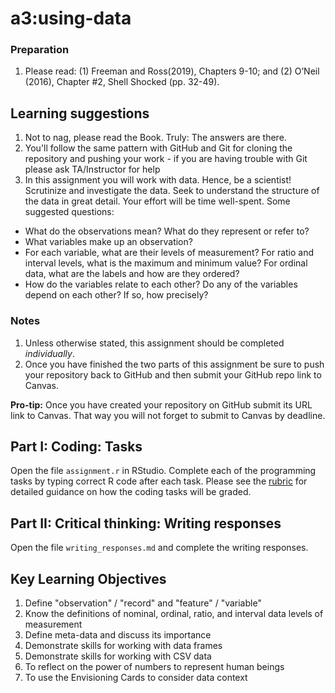 # a3:using-data
### Preparation
1. Please read: (1) Freeman and Ross(2019), Chapters 9-10; and (2) O’Neil (2016), Chapter #2, Shell Shocked (pp. 32-49).

## Learning suggestions
1. Not to nag, please read the Book. Truly: The answers are there.
1. You'll follow the same pattern with GitHub and Git for cloning the repository and pushing your work - if you are having trouble with Git please ask TA/Instructor for help
1. In this assignment you will work with data. Hence, be a scientist! Scrutinize and investigate the data. Seek to understand the structure of the data in great detail. Your effort will be time well-spent.  Some suggested questions:
  * What do the observations mean? What do they represent or refer to?
  * What variables make up an observation?
  * For each variable, what are their levels of measurement? For ratio and interval levels, what is the maximum and minimum value? For ordinal data, what are the labels and how are they ordered?  
  * How do the variables relate to each other? Do any of the variables depend on each other? If so, how precisely?

### Notes
1. Unless otherwise stated, this assignment should be completed _individually_.
2. Once you have finished the two parts of this assignment be sure to push your repository back to GitHub and then submit your GitHub repo link to Canvas.

**Pro-tip:** Once you have created your repository on GitHub submit its URL link to Canvas.  That way you will not forget to submit to Canvas by deadline.

## Part I: Coding: Tasks
Open the file `assignment.r` in RStudio. Complete each of the programming tasks by typing correct R code after each task. Please see the [rubric](rubric.md) for detailed guidance on how the coding tasks will be graded.

## Part II: Critical thinking: Writing responses
Open the file ``writing_responses.md`` and complete the writing responses.

 ## Key Learning Objectives
 1. Define "observation" / "record" and "feature" / "variable"
 1. Know the definitions of nominal, ordinal, ratio, and interval data levels of measurement
 1. Define meta-data and discuss its importance
 1. Demonstrate skills for working with data frames
 1. Demonstrate skills for working with CSV data
 1. To reflect on the power of numbers to represent human beings
 1. To use the Envisioning Cards to consider data context
